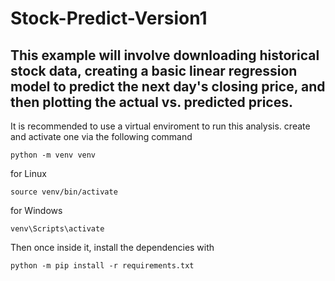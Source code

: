 # Stock-Predict-Version1

## This example will involve downloading historical stock data, creating a basic linear regression model to predict the next day's closing price, and then plotting the actual vs. predicted prices.

It is recommended to use a virtual enviroment to run this analysis.
create and activate one via the following command
```
python -m venv venv

```
for Linux
```
source venv/bin/activate
```
for Windows

```
venv\Scripts\activate

```

Then once inside it, install the dependencies with
```
python -m pip install -r requirements.txt
```
